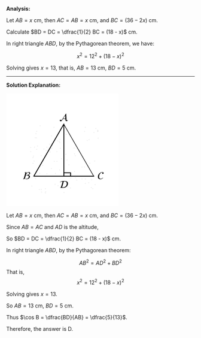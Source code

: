 **Analysis:**

Let $AB = x$ cm, then $AC = AB = x$ cm, and $BC = (36 - 2x)$ cm.

Calculate $BD = DC = \dfrac{1}{2} BC = (18 - x)$ cm.

In right triangle $ABD$, by the Pythagorean theorem, we have:

$$
x^2 = 12^2 + (18 - x)^2
$$

Solving gives $x = 13$, that is, $AB = 13$ cm, $BD = 5$ cm.

---

**Solution Explanation:**


![Image](image_0.png)



Let $AB = x$ cm, then $AC = AB = x$ cm, and $BC = (36 - 2x)$ cm.

Since $AB = AC$ and $AD$ is the altitude,

So $BD = DC = \dfrac{1}{2} BC = (18 - x)$ cm.

In right triangle $ABD$, by the Pythagorean theorem:

$$
AB^2 = AD^2 + BD^2
$$
That is,
$$
x^2 = 12^2 + (18 - x)^2
$$

Solving gives $x = 13$.

So $AB = 13$ cm, $BD = 5$ cm.

Thus $\cos B = \dfrac{BD}{AB} = \dfrac{5}{13}$.

Therefore, the answer is D.